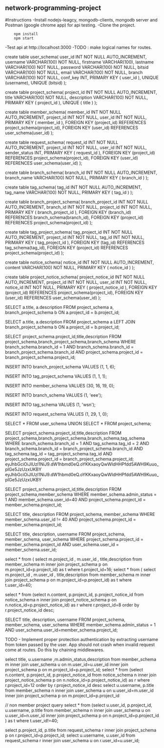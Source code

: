 ## network-programming-project
#Instructions 
-Install nodejs-leagcy, mongodb-clients, mongodb server and Postman (google chrome app) for api testing.
-Clone the project. 
```
	npm install
	npm start
``` 
-Test api at http://localhost:3000 
-TODO : make logical names for routes.


create table user_schema(
	user_id  INT NOT NULL AUTO_INCREMENT,
	username  VARCHAR(100) NOT NULL,
	firstname  VARCHAR(100),
	lastname  VARCHAR(100) NOT NULL,
	password  VARCHAR(100) NOT NULL,
	bitsid  VARCHAR(100) NOT NULL,
	email  VARCHAR(100) NOT NULL,
	branch  VARCHAR(100) NOT NULL,
	conf_key  INT,
	PRIMARY KEY ( user_id ),
	UNIQUE (username),
	UNIQUE (bitsid)
);

create table project_schema(
	project_id  INT NOT NULL AUTO_INCREMENT,
	title VARCHAR(100) NOT NULL,
	description  VARCHAR(100) NOT NULL,
	PRIMARY KEY ( project_id ),
	UNIQUE ( title )
);

create table member_schema(
	member_id INT NOT NULL AUTO_INCREMENT,
	project_id INT NOT NULL,
	user_id INT NOT NULL,
	PRIMARY KEY ( member_id ),
	FOREIGN KEY (project_id) REFERENCES project_schema(project_id),
	FOREIGN KEY (user_id) REFERENCES user_schema(user_id)
);

create table request_schema(
	request_id INT NOT NULL AUTO_INCREMENT,
	project_id INT NOT NULL,
	user_id INT NOT NULL,
	sender_status INT,
	PRIMARY KEY ( request_id ),
	FOREIGN KEY (project_id) REFERENCES project_schema(project_id),
	FOREIGN KEY (user_id) REFERENCES user_schema(user_id)
);

create table branch_schema(
	branch_id INT NOT NULL AUTO_INCREMENT,
	branch_name VARCHAR(100) NOT NULL,
	PRIMARY KEY ( branch_id )
);

create table tag_schema(
	tag_id INT NOT NULL AUTO_INCREMENT,
	tag_name VARCHAR(100) NOT NULL,
	PRIMARY KEY ( tag_id )
);

create table branch_project_schema(
	branch_project_id INT NOT NULL AUTO_INCREMENT,
	branch_id INT NOT NULL,
	project_id INT NOT NULL,
	PRIMARY KEY ( branch_project_id ),
	FOREIGN KEY (branch_id) REFERENCES branch_schema(branch_id),
	FOREIGN KEY (project_id) REFERENCES project_schema(project_id)
);

create table tag_project_schema(
	tag_project_id INT NOT NULL AUTO_INCREMENT,
	project_id INT NOT NULL,
	tag_id INT NOT NULL,
	PRIMARY KEY ( tag_project_id ),
	FOREIGN KEY (tag_id) REFERENCES tag_schema(tag_id),
	FOREIGN KEY (project_id) REFERENCES project_schema(project_id)
);

create table notice_schema(
	notice_id INT NOT NULL AUTO_INCREMENT,
	content  VARCHAR(100) NOT NULL,
	PRIMARY KEY ( notice_id )
);

create table project_notice_schema(
	project_notice_id INT NOT NULL AUTO_INCREMENT,
	project_id INT NOT NULL,
	user_id INT NOT NULL,
	notice_id INT NOT NULL,
	PRIMARY KEY ( project_notice_id ),
	FOREIGN KEY (project_id) REFERENCES project_schema(project_id),
	FOREIGN KEY (user_id) REFERENCES user_schema(user_id)
);

SELECT a.title, a.description
FROM project_schema a, branch_project_schema b
ON a.project_id = b.project_id;

SELECT a.title, a.description
FROM project_schema a LEFT JOIN branch_project_schema b
ON a.project_id = b.project_id;

SELECT project_schema.project_id,title,description
        FROM project_schema,branch_project_schema,branch_schema
        WHERE branch_schema.branch_id = 1 AND branch_schema.branch_id = branch_project_schema.branch_id AND project_schema.project_id = branch_project_schema.project_id;
		
INSERT INTO branch_project_schema VALUES
        (1, 1, 6);

INSERT INTO tag_project_schema VALUES
        (1, 1, 1);
		
INSERT INTO member_schema VALUES
        (30, 16, 19, 0);

INSERT INTO branch_schema VALUES
        (1, 'eee');

INSERT INTO tag_schema VALUES
        (1, 'wsn');
	
INSERT INTO request_schema VALUES
        (1, 29, 1, 0);
		
SELECT * FROM user_schema UNION SELECT * FROM project_schema;




SELECT project_schema.project_id,title,description
        FROM project_schema,branch_project_schema,branch_schema,tag_schema
        WHERE branch_schema.branch_id = 1 AND tag_schema.tag_id = 2 AND branch_schema.branch_id = branch_project_schema.branch_id AND tag_schema.tag_id = tag_project_schema.tag_id AND project_schema.project_id = branch_project_schema.project_id;
eyJhbGciOiJIUzI1NiJ9.dW1hbmd0eQ.oYKKxaoyQwWIdHHPfdd5AWH9Kuuo_pIGe5JzUzxUKBY
eyJhbGciOiJIUzI1NiJ9.dW1hbmd0eQ.oYKKxaoyQwWIdHHPfdd5AWH9Kuuo_pIGe5JzUzxUKBY


SELECT project_schema.project_id,title,description
        FROM project_schema,member_schema
        WHERE member_schema.admin_status = 1 AND member_schema.user_id=40 AND project_schema.project_id = member_schema.project_id;

SELECT title, description
        FROM project_schema, member_schema
        WHERE member_schema.user_id != 40 AND project_schema.project_id = member_schema.project_id;
	
SELECT title, description, username
        FROM project_schema, member_schema, user_schema
        WHERE project_schema.project_id = member_schema.project_id AND user_schema.user_id = member_schema.user_id;
	
select * from ( select m.project_id , m.user_id , title,description from member_schema m inner join project_schema p on m.project_id=p.project_id) as t where t.project_id=16;
select * from ( select m.project_id , m.user_id , title,description from member_schema m inner join project_schema p on m.project_id=p.project_id) as t where t.user_id=40;

select * from (select n.content, p.project_id, p.project_notice_id from notice_schema n inner join project_notice_schema p on n.notice_id=p.project_notice_id) as r where r.project_id=8 order by r.project_notice_id desc;


SELECT title, description, username
        FROM project_schema, member_schema, user_schema
        WHERE member_schema.admin_status = 1 AND user_schema.user_id=member_schema.project_id;

TODO - 
	Implement proper protection authentication by extracting username from token passed by the user.
	App should not crash when invalid request come at routes. Do this by chaining middlewares.
	
select title, u.username ,m.admin_status,description from member_schema m inner join user_schema u on m.user_id=u.user_id inner join project_schema p on m.project_id=p.project_id;
select * from (select n.content, p.project_id, p.project_notice_id from notice_schema n inner join project_notice_schema p on n.notice_id=p.project_notice_id) as r where r.project_id=12 order by r.project_notice_id desc
select u.username, p.title from member_schema n inner join user_schema u on u.user_id=m.user_id inner join project_schema p on m.project_id=p.project_id 


// non member project query
select * from (select u.user_id, p.project_id, u.username, p.title from member_schema n inner join user_schema u on u.user_id=n.user_id inner join project_schema p on n.project_id=p.project_id ) as t where t.user_id!=40;

select p.project_id, p.title from request_schema r inner join project_schema p on r.project_id=p.project_id;
select u.username, u.user_id from request_schema r inner join user_schema u on r.user_id=u.user_id;